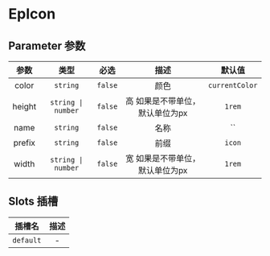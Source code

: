 # EpIcon
## Parameter 参数
| 参数 | 类型 | 必选 | 描述 | 默认值 |
| :-------: | :-------: | :-------: | :-------: | :-------: |
| color | `string` | `false` | 颜色 | `currentColor`|
| height | `string \| number` | `false` | 高 如果是不带单位，默认单位为px | `1rem`|
| name | `string` | `false` | 名称 | ``|
| prefix | `string` | `false` | 前缀 | `icon`|
| width | `string \| number` | `false` | 宽 如果是不带单位，默认单位为px | `1rem`|
## Slots 插槽
|    插槽名    |  描述   |
|:---------:|:-----:|
| `default` | - |
